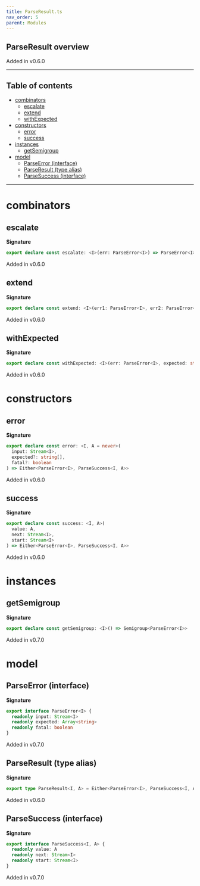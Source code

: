```yaml
---
title: ParseResult.ts
nav_order: 5
parent: Modules
---
```


## ParseResult overview

Added in v0.6.0

---

<h2 class="text-delta">Table of contents</h2>

- [combinators](#combinators)
  - [escalate](#escalate)
  - [extend](#extend)
  - [withExpected](#withexpected)
- [constructors](#constructors)
  - [error](#error)
  - [success](#success)
- [instances](#instances)
  - [getSemigroup](#getsemigroup)
- [model](#model)
  - [ParseError (interface)](#parseerror-interface)
  - [ParseResult (type alias)](#parseresult-type-alias)
  - [ParseSuccess (interface)](#parsesuccess-interface)

---

# combinators

## escalate

**Signature**

```ts
export declare const escalate: <I>(err: ParseError<I>) => ParseError<I>
```

Added in v0.6.0

## extend

**Signature**

```ts
export declare const extend: <I>(err1: ParseError<I>, err2: ParseError<I>) => ParseError<I>
```

Added in v0.6.0

## withExpected

**Signature**

```ts
export declare const withExpected: <I>(err: ParseError<I>, expected: string[]) => ParseError<I>
```

Added in v0.6.0

# constructors

## error

**Signature**

```ts
export declare const error: <I, A = never>(
  input: Stream<I>,
  expected?: string[],
  fatal?: boolean
) => Either<ParseError<I>, ParseSuccess<I, A>>
```

Added in v0.6.0

## success

**Signature**

```ts
export declare const success: <I, A>(
  value: A,
  next: Stream<I>,
  start: Stream<I>
) => Either<ParseError<I>, ParseSuccess<I, A>>
```

Added in v0.6.0

# instances

## getSemigroup

**Signature**

```ts
export declare const getSemigroup: <I>() => Semigroup<ParseError<I>>
```

Added in v0.7.0

# model

## ParseError (interface)

**Signature**

```ts
export interface ParseError<I> {
  readonly input: Stream<I>
  readonly expected: Array<string>
  readonly fatal: boolean
}
```

Added in v0.7.0

## ParseResult (type alias)

**Signature**

```ts
export type ParseResult<I, A> = Either<ParseError<I>, ParseSuccess<I, A>>
```

Added in v0.6.0

## ParseSuccess (interface)

**Signature**

```ts
export interface ParseSuccess<I, A> {
  readonly value: A
  readonly next: Stream<I>
  readonly start: Stream<I>
}
```

Added in v0.7.0
